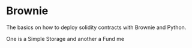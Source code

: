 # Brownie

The basics on how to deploy solidity contracts with Brownie and Python.

One is a Simple Storage and another a Fund me 

